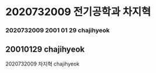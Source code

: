 # 2020732009 전기공학과 차지혁
### 2020732009 2001 01 29 chajihyeok
## 20010129 chajihyeok
2020732009 차지혁 chajihyeok

